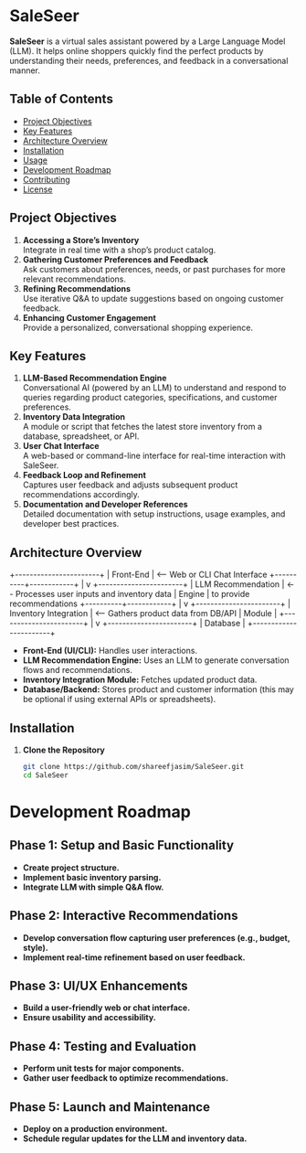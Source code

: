 # SaleSeer

**SaleSeer** is a virtual sales assistant powered by a Large Language Model (LLM). It helps online shoppers quickly find the perfect products by understanding their needs, preferences, and feedback in a conversational manner.

## Table of Contents
- [Project Objectives](#project-objectives)
- [Key Features](#key-features)
- [Architecture Overview](#architecture-overview)
- [Installation](#installation)
- [Usage](#usage)
- [Development Roadmap](#development-roadmap)
- [Contributing](#contributing)
- [License](#license)

## Project Objectives
1. **Accessing a Store’s Inventory**  
   Integrate in real time with a shop’s product catalog.
2. **Gathering Customer Preferences and Feedback**  
   Ask customers about preferences, needs, or past purchases for more relevant recommendations.
3. **Refining Recommendations**  
   Use iterative Q&A to update suggestions based on ongoing customer feedback.
4. **Enhancing Customer Engagement**  
   Provide a personalized, conversational shopping experience.

## Key Features
1. **LLM-Based Recommendation Engine**  
   Conversational AI (powered by an LLM) to understand and respond to queries regarding product categories, specifications, and customer preferences.
2. **Inventory Data Integration**  
   A module or script that fetches the latest store inventory from a database, spreadsheet, or API.
3. **User Chat Interface**  
   A web-based or command-line interface for real-time interaction with SaleSeer.
4. **Feedback Loop and Refinement**  
   Captures user feedback and adjusts subsequent product recommendations accordingly.
5. **Documentation and Developer References**  
   Detailed documentation with setup instructions, usage examples, and developer best practices.

## Architecture Overview
+-----------------------+ | Front-End | <-- Web or CLI Chat Interface +----------+------------+ | v +-----------------------+ | LLM Recommendation | <-- Processes user inputs and inventory data | Engine | to provide recommendations +----------+------------+ | v +-----------------------+ | Inventory Integration | <-- Gathers product data from DB/API | Module | +-----------------------+ | v +-----------------------+ | Database | +-----------------------+

- **Front-End (UI/CLI):** Handles user interactions.
- **LLM Recommendation Engine:** Uses an LLM to generate conversation flows and recommendations.
- **Inventory Integration Module:** Fetches updated product data.
- **Database/Backend:** Stores product and customer information (this may be optional if using external APIs or spreadsheets).

## Installation
1. **Clone the Repository**
   ```bash
   git clone https://github.com/shareefjasim/SaleSeer.git
   cd SaleSeer
# Development Roadmap

## Phase 1: Setup and Basic Functionality
- **Create project structure.**
- **Implement basic inventory parsing.**
- **Integrate LLM with simple Q&A flow.**

## Phase 2: Interactive Recommendations
- **Develop conversation flow capturing user preferences (e.g., budget, style).**
- **Implement real-time refinement based on user feedback.**

## Phase 3: UI/UX Enhancements
- **Build a user-friendly web or chat interface.**
- **Ensure usability and accessibility.**

## Phase 4: Testing and Evaluation
- **Perform unit tests for major components.**
- **Gather user feedback to optimize recommendations.**

## Phase 5: Launch and Maintenance
- **Deploy on a production environment.**
- **Schedule regular updates for the LLM and inventory data.**
